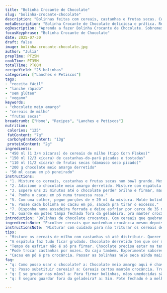 ```yaml
---
title: "Bolinha Crocante de Chocolate"
slug: "bolinha-crocante-chocolate"
description: "Bolinhas feitas com cereais, castanhas e frutas secas. Cobertas com cacau em pó, secas em temperatura ambiente. Versão sem glúten, ovos, lactose e vegana. Textura crocante, toque doce e frutado. Quantidade suficiente pra uma festa pequena ou lanche de família. O preparo leva pouco tempo, mas é preciso esperar o chocolate firmar no ponto certo pra moldar. Ótimo pra quem curte experimentar sabores com combinação de castanhas e frutas sensacionais, com chocolate amargo pra variar o doce."
metaDescription: "Bolinha Crocante de Chocolate deliciosa e prática. Receitas fáceis para todas as ocasiões. Aprenda preparar em casa."
ogDescription: "Aprenda a fazer Bolinha Crocante de Chocolate. Sobremesa vegana e sem glúten. Sabor incrível com ingredientes saudáveis."
focusKeyphrase: "Bolinha Crocante de Chocolate"
date: 2025-07-30
draft: false
image: bolinha-crocante-chocolate.jpg
author: "Julia"
prepTime: PT25M
cookTime: PT35M
totalTime: PT60M
recipeYield: "25 bolinhas"
categories: ["Lanches e Petiscos"]
tags:
- "receita fácil"
- "lanche rápido"
- "sem glúten"
- "vegano"
keywords:
- "chocolate meio amargo"
- "cereais de milho"
- "frutas secas"
breadcrumb: ["Home", "Recipes", "Lanches e Petiscos"]
nutrition: 
 calories: "125"
 fatContent: "7g"
 carbohydrateContent: "13g"
 proteinContent: "2g"
ingredients:
- "450 ml (1 3/4 xícaras) de cereais de milho (tipo Corn Flakes)"
- "150 ml (2/3 xícara) de castanhas-do-pará picadas e tostadas"
- "110 ml (1/2 xícara) de frutas secas (damasco seco picado)"
- "200 g chocolate meio amargo derretido"
- "50 ml cacau em pó peneirado"
instructions:
- "1. Misture os cereais, castanhas e frutas secas num bowl grande. Mexa só pra distribuir bem."
- "2. Adicione o chocolate meio amargo derretido. Misture com espátula até envolver tudo. Vai ficar pegajoso."
- "3. Espere uns 25 minutos até o chocolate perder brilho e firmar, mas ainda mole pra modelar."
- "4. Ponha o cacau em pó numa travessa rasa."
- "5. Com uma colher, pegue porções de ± 20 ml da mistura. Molde bolinhas apertando na mão."
- "6. Passe cada bolinha no cacau em pó, sacuda pra tirar o excesso."
- "7. Disponha numa assadeira forrada e deixe esfriar por cerca de 35 minutos até firmar por completo."
- "8. Guarde em potes tampa fechada fora da geladeira, pra manter crocância."
introduction: "Bolinhas de chocolate crocantes. Com cereais que quebram, frutas secas que trazem doçura natural e castanhas que dão crocância e gordura boa. Tipo lanche ultra rápido pra fazer em casa, umas 25 unidades que somam textura gostosa de mastigar. A versão é adaptada, trocando os famosos Rice Krispies por Corn Flakes pra ter um crocante diferente, castanhas do Pará porque são mais oleosas e convidam a comer mais, e damascos secos para mais sabor frutado e azedinho. Chocolate meio amargo, menos doce, seu melhor amigo aqui. A cobertura de cacau combina com a rusticidade do crocante e a doçura da fruta seca."
ingredientsNote: "Escolher cereais que mantenham crocância mesmo depois de misturar com chocolate derretido. Corn Flakes funcionam porque são bem sequinhos. Castanhas-do-pará dão sabor intenso e gordura que ‘liga’ o doce ao crocante. Frutas secas como damasco trazem acidez suave e umidade controlada, diferente do muito doce da uva passa. O chocolate meio amargo tem intensidade amarga para balancear, pode testar com outro tipo, mas amar o meio amargo é fundamental aqui pra não ficar enjoativo. Cacau em pó para dar revestimento seco e deixar bolinhas com textura externa que não grudam."
instructionsNote: "Misturar com cuidado para não triturar os cereais demais. Espere o chocolate perder o brilho, aí vai estar no ponto perfeito pra moldar, nem duro nem mole. Se fizer antes, a massa gruda e não forma bolinhas. Modelar com as mãos levemente úmidas ajuda na hora de ajeitar bolinhas firmes, mas sem desmanchar. Passar no cacau em pó vai ajudar a criar uma camada seca e evitar meleca. Deixar esfriar sobre superfície com papel manteiga evita que as bolinhas grudem na base. Manter em temperatura ambiente porque geladeira faz suar e muda textura."
tips:
- "Misture os cereais de milho com castanhas só até distribuir. Querer amassar não é a ideia. Isso quebra os flocos. Frutas também devem ser pequenas."
- "A espátula faz tudo ficar grudado. Chocolate derretido tem que ser meio amargo. Menos doce. É fundamental esse equilíbrio. Se ficar com muito brilho, espera."
- "Tempo de esfriar não é só pra firmar. Chocolate precisa estar na temperatura certa. Pode fazer antes? Não. Misturinha ainda mole não modela."
- "Pode trocar castanhas por nozes. Ou caju também. Experimente sabores diferentes. Sobre frutas secas, damasco traz um gosto especial. Teste outras frutas, mas mantenha a acidez."
- "Cacau em pó é pra crocância. Passar as bolinhas nele seca ainda mais. Ideal para textura. Manter em pote fechado é essencial. Não esqueça: temperatura ambiente."
faq:
- "q: Como posso usar o chocolate? a: Chocolate meio amargo aqui é chave. Alternativas dão gosto diferente. Pode misturar com chocolate ao leite, mas perde essa intensidade."
- "q: Posso substituir cereais? a: Cereais certos mantêm crocância. Troca pode afetar a textura. Se usar outro tipo. Fique atento ao gosto e à umidade."
- "q: E se grudar nas mãos? a: Para firmar bolinhas, mãos umedecidas são o truque. Sem exagero. Se não der forma, chocolate tava muito quente."
- "q: É seguro guardar fora da geladeira? a: Sim. Pote fechado é a melhor forma. Refrigerar muda textura. Não deixe no calor intenso. Isso também atrapalha."

---
```

